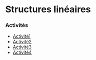 # Structures linéaires
### Activités
* [Activité1](https://notebook.basthon.fr/?from=https://raw.githubusercontent.com/thfruchart/tnsi/main/04/ACTIVIT%C3%89-PYTHON1.ipynb)
* [Activité2]()
* [Activité3]()
* [Activité4]()
